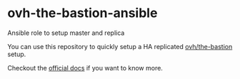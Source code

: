 # ovh-the-bastion-ansible
Ansible role to setup master and replica

You can use this repository to quickly setup a HA replicated [ovh/the-bastion](https://github.com/ovh/the-bastion) setup.

Checkout the [official docs](https://ovh.github.io/the-bastion/) if you want to know more.
